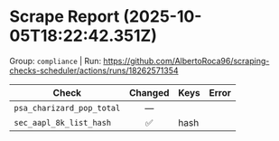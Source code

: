 # Scrape Report (2025-10-05T18:22:42.351Z)

Group: `compliance`  |  Run: https://github.com/AlbertoRoca96/scraping-checks-scheduler/actions/runs/18262571354

| Check | Changed | Keys | Error |
|---|:---:|:--|:--|
| `psa_charizard_pop_total` | — |  |  |
| `sec_aapl_8k_list_hash` | ✅ | hash |  |
